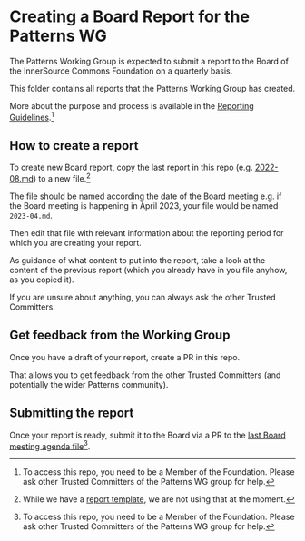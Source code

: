 # Creating a Board Report for the Patterns WG

The Patterns Working Group is expected to submit a report to the Board of the InnerSource Commons Foundation on a quarterly basis.

This folder contains all reports that the Patterns Working Group has created.

More about the purpose and process is available in the [Reporting Guidelines](https://github.com/InnerSourceCommons/foundation/blob/master/projects/reporting-guidelines.md).[^1]

## How to create a report

To create new Board report, copy the last report in this repo (e.g. [2022-08.md](2022-08.md)) to a new file.[^2]

The file should be named according the date of the Board meeting e.g. if the Board meeting is happening in April 2023, your file would be named `2023-04.md`.

Then edit that file with relevant information about the reporting period for which you are creating your report.

As guidance of what content to put into the report, take a look at the content of the previous report (which you already have in you file anyhow, as you copied it).

If you are unsure about anything, you can always ask the other Trusted Committers.

## Get feedback from the Working Group

Once you have a draft of your report, create a PR in this repo.

That allows you to get feedback from the other Trusted Committers (and potentially the wider Patterns community).

## Submitting the report

Once your report is ready, submit it to the Board via a PR to the [last Board meeting agenda file](https://github.com/InnerSourceCommons/foundation/blob/master/board/meeting)[^1].

[^1]: To access this repo, you need to be a Member of the Foundation. Please ask other Trusted Committers of the Patterns WG group for help.
[^2]: While we have a [report template](_template.md), we are not using that at the moment.
